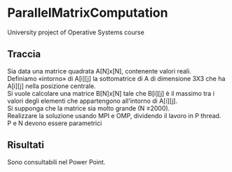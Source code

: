 # ParallelMatrixComputation
University project of Operative Systems course

## Traccia
Sia data una matrice quadrata A[N]x[N], contenente valori reali. <br>
Definiamo «intorno» di A[i][j] la sottomatrice di A di dimensione 3X3 che ha A[i][j] nella posizione centrale. <br>
Si vuole calcolare una matrice B[N]x[N] tale che B[i][j] è il massimo tra i valori degli elementi che appartengono all’intorno di A[i][j]. <br>
Si supponga che la matrice sia molto grande (N ≥2000). <br>
Realizzare la soluzione usando MPI e OMP, dividendo il lavoro in P thread. <br>
P e N devono essere parametrici <br>

## Risultati
Sono consultabili nel Power Point.
